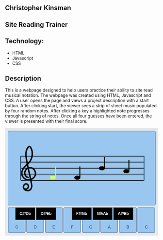 ## Christopher Kinsman
## Site Reading Trainer
## Technology: 
- HTML
- Javascript
- CSS

## Description
This is a webpage designed to help users practice their ability to site read musical notation. The webpage was created using HTML, Javascript and CSS. A user opens the page and views a project description with a start button. After clicking start, the viewer sees a strip of sheet music populated by four random notes. After clicking a key a highlighted note progresses through the string of notes. Once all four guesses have been entered, the viewer is presented with their final score.

![alt text](images/example.png)